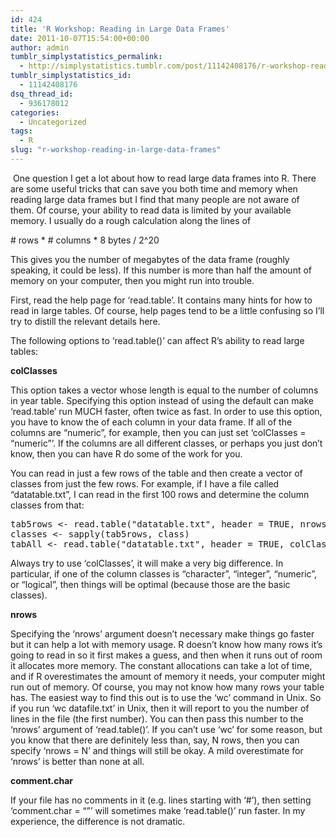 ```yaml
---
id: 424
title: 'R Workshop: Reading in Large Data Frames'
date: 2011-10-07T15:54:00+00:00
author: admin
tumblr_simplystatistics_permalink:
  - http://simplystatistics.tumblr.com/post/11142408176/r-workshop-reading-in-large-data-frames
tumblr_simplystatistics_id:
  - 11142408176
dsq_thread_id:
  - 936178012
categories:
  - Uncategorized
tags:
  - R
slug: "r-workshop-reading-in-large-data-frames"
---
```

<span> </span>One question I get a lot about how to read large data frames into R. There are some useful tricks that can save you both time and memory when reading large data frames but I find that many people are not aware of them. Of course, your ability to read data is limited by your available memory. I usually do a rough calculation along the lines of

<span># rows * # columns * 8 bytes / 2^20</span>

This gives you the number of megabytes of the data frame (roughly speaking, it could be less). If this number is more than half the amount of memory on your computer, then you might run into trouble.

<!-- more -->First, read the help page for &#8216;read.table&#8217;. It contains many hints for how to read in large tables. Of course, help pages tend to be a little confusing so I&#8217;ll try to distill the relevant details here.

The following options to &#8216;read.table()&#8217; can affect R&#8217;s ability to read large tables:

**colClasses**

This option takes a vector whose length is equal to the number of columns in year table. Specifying this option instead of using the default can make &#8216;read.table&#8217; run MUCH faster, often twice as fast. In order to use this option, you have to know the of each column in your data frame. If all of the columns are &#8220;numeric&#8221;, for example, then you can just set &#8216;colClasses = &#8220;numeric&#8221;&#8217;. If the columns are all different classes, or perhaps you just don&#8217;t know, then you can have R do some of the work for you.

You can read in just a few rows of the table and then create a vector of classes from just the few rows. For example, if I have a file called &#8220;datatable.txt&#8221;, I can read in the first 100 rows and determine the column classes from that:

<pre>tab5rows &lt;- read.table("datatable.txt", header = TRUE, nrows = 100)
classes &lt;- sapply(tab5rows, class)
tabAll &lt;- read.table("datatable.txt", header = TRUE, colClasses = classes)
</pre>

Always try to use &#8216;colClasses&#8217;, it will make a very big difference. In particular, if one of the column classes is &#8220;character&#8221;, &#8220;integer&#8221;, &#8220;numeric&#8221;, or &#8220;logical&#8221;, then things will be optimal (because those are the basic classes).

**nrows**

Specifying the &#8216;nrows&#8217; argument doesn&#8217;t necessary make things go faster but it can help a lot with memory usage. R doesn&#8217;t know how many rows it&#8217;s going to read in so it first makes a guess, and then when it runs out of room it allocates more memory. The constant allocations can take a lot of time, and if R overestimates the amount of memory it needs, your computer might run out of memory. Of course, you may not know how many rows your table has. The easiest way to find this out is to use the &#8216;wc&#8217; command in Unix. So if you run &#8216;wc datafile.txt&#8217; in Unix, then it will report to you the number of lines in the file (the first number). You can then pass this number to the &#8216;nrows&#8217; argument of &#8216;read.table()&#8217;. If you can&#8217;t use &#8216;wc&#8217; for some reason, but you know that there are definitely less than, say, N rows, then you can specify &#8216;nrows = N&#8217; and things will still be okay. A mild overestimate for &#8216;nrows&#8217; is better than none at all.

**comment.char**

If your file has no comments in it (e.g. lines starting with &#8216;#&#8217;), then setting &#8216;comment.char = &#8220;&#8221;&#8217; will sometimes make &#8216;read.table()&#8217; run faster. In my experience, the difference is not dramatic.
